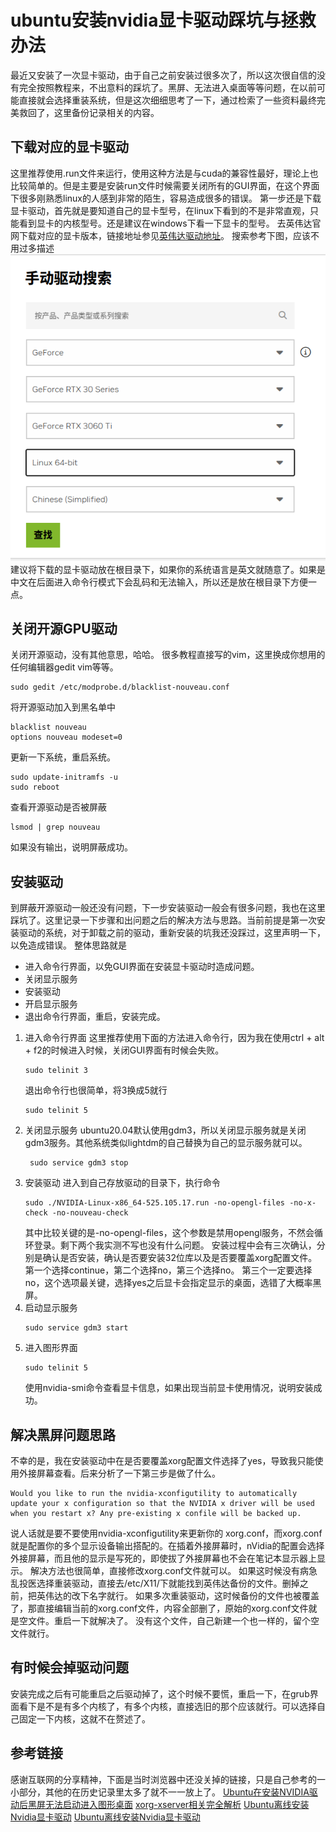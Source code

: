# ubuntu安装nvidia显卡驱动踩坑与拯救办法
最近又安装了一次显卡驱动，由于自己之前安装过很多次了，所以这次很自信的没有完全按照教程来，不出意料的踩坑了。黑屏、无法进入桌面等等问题，在以前可能直接就会选择重装系统，但是这次细细思考了一下，通过检索了一些资料最终完美救回了，这里备份记录相关的内容。
## 下载对应的显卡驱动
这里推荐使用.run文件来运行，使用这种方法是与cuda的兼容性最好，理论上也比较简单的。但是主要是安装run文件时候需要关闭所有的GUI界面，在这个界面下很多刚熟悉linux的人感到非常的陌生，容易造成很多的错误。
第一步还是下载显卡驱动，首先就是要知道自己的显卡型号，在linux下看到的不是非常直观，只能看到显卡的内核型号。还是建议在windows下看一下显卡的型号。
去英伟达官网下载对应的显卡版本，链接地址参见[英伟达驱动地址](https://www.nvidia.cn/drivers/lookup/)。
搜索参考下图，应该不用过多描述
![alt text](images/image.png)
建议将下载的显卡驱动放在根目录下，如果你的系统语言是英文就随意了。如果是中文在后面进入命令行模式下会乱码和无法输入，所以还是放在根目录下方便一点。
## 关闭开源GPU驱动
关闭开源驱动，没有其他意思，哈哈。
很多教程直接写的vim，这里换成你想用的任何编辑器gedit vim等等。
```shell
sudo gedit /etc/modprobe.d/blacklist-nouveau.conf
```
将开源驱动加入到黑名单中
```
blacklist nouveau
options nouveau modeset=0
```
更新一下系统，重启系统。
```shell
sudo update-initramfs -u
sudo reboot
```
查看开源驱动是否被屏蔽
```shell
lsmod | grep nouveau
```
如果没有输出，说明屏蔽成功。
## 安装驱动
到屏蔽开源驱动一般还没有问题，下一步安装驱动一般会有很多问题，我也在这里踩坑了。这里记录一下步骤和出问题之后的解决方法与思路。当前前提是第一次安装驱动的系统，对于卸载之前的驱动，重新安装的坑我还没踩过，这里声明一下，以免造成错误。
整体思路就是
- 进入命令行界面，以免GUI界面在安装显卡驱动时造成问题。
- 关闭显示服务
- 安装驱动
- 开启显示服务
- 退出命令行界面，重启，安装完成。
1. 进入命令行界面
   这里推荐使用下面的方法进入命令行，因为我在使用ctrl + alt + f2的时候进入时候，关闭GUI界面有时候会失败。
   ```shell
   sudo telinit 3
   ```
   退出命令行也很简单，将3换成5就行
   ```shell
   sudo telinit 5
   ```
2. 关闭显示服务
   ubuntu20.04默认使用gdm3，所以关闭显示服务就是关闭gdm3服务。其他系统类似lightdm的自己替换为自己的显示服务就可以。
   ```shell
    sudo service gdm3 stop
   ```
3. 安装驱动
   进入到自己存放驱动的目录下，执行命令
    ```shell
    sudo ./NVIDIA-Linux-x86_64-525.105.17.run -no-opengl-files -no-x-check -no-nouveau-check
    ```
    其中比较关键的是-no-opengl-files，这个参数是禁用opengl服务，不然会循环登录。剩下两个我实测不写也没有什么问题。
    安装过程中会有三次确认，分别是确认是否安装，确认是否要安装32位库以及是否要覆盖xorg配置文件。
    第一个选择continue，第二个选择no，第三个选择no。
    第三个一定要选择no，这个选项最关键，选择yes之后显卡会指定显示的桌面，选错了大概率黑屏。
4. 启动显示服务
      ```shell
    sudo service gdm3 start
   ```
5. 进入图形界面
      ```shell
    sudo telinit 5
   ```
   使用nvidia-smi命令查看显卡信息，如果出现当前显卡使用情况，说明安装成功。

## 解决黑屏问题思路
不幸的是，我在安装驱动中在是否要覆盖xorg配置文件选择了yes，导致我只能使用外接屏幕查看。后来分析了一下第三步是做了什么。
```
Would you like to run the nvidia-xconfigutility to automatically update your x configuration so that the NVIDIA x driver will be used when you restart x? Any pre-existing x confile will be backed up.
```
说人话就是要不要使用nvidia-xconfigutility来更新你的 xorg.conf，而xorg.conf就是配置你的多个显示设备输出搭配的。在插着外接屏幕时，nVidia的配置会选择外接屏幕，而且他的显示是写死的，即使拔了外接屏幕也不会在笔记本显示器上显示。
解决方法也很简单，直接修改xorg.conf文件就可以。
如果这时候没有病急乱投医选择重装驱动，直接去/etc/X11/下就能找到英伟达备份的文件。删掉之前，把英伟达的改下名字就行。
如果多次重装驱动，这时候备份的文件也被覆盖了，那直接编辑当前的xorg.conf文件，内容全部删了，原始的xorg.conf文件就是空文件。重启一下就解决了。
没有这个文件，自己新建一个也一样的，留个空文件就行。
## 有时候会掉驱动问题
安装完成之后有可能重启之后驱动掉了，这个时候不要慌，重启一下，在grub界面看下是不是有多个内核了，有多个内核，直接选旧的那个应该就行。可以选择自己固定一下内核，这就不在赘述了。
## 参考链接
感谢互联网的分享精神，下面是当时浏览器中还没关掉的链接，只是自己参考的一小部分，其他的在历史记录里太多了就不一一放上了。
[Ubuntu在安装NVIDIA驱动后黑屏无法启动进入图形桌面](https://blog.csdn.net/youduba7/article/details/128094633)
[xorg-xserver相关完全解析](https://blog.csdn.net/seaship/article/details/86233325?fromshare=blogdetail&sharetype=blogdetail&sharerId=86233325&sharerefer=PC&sharesource=qq_43293480&sharefrom=from_link)
[Ubuntu离线安装Nvidia显卡驱动](https://blog.csdn.net/ChaoFeiLi/article/details/110945692?fromshare=blogdetail&sharetype=blogdetail&sharerId=110945692&sharerefer=PC&sharesource=qq_43293480&sharefrom=from_link)
[Ubuntu离线安装Nvidia显卡驱动](https://blog.csdn.net/ChaoFeiLi/article/details/110945692?fromshare=blogdetail&sharetype=blogdetail&sharerId=110945692&sharerefer=PC&sharesource=qq_43293480&sharefrom=from_link)

